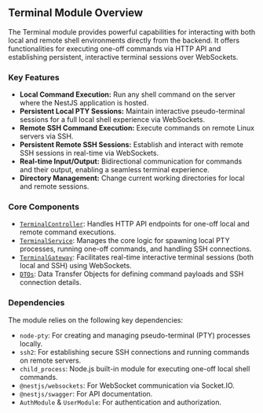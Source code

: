 ## Terminal Module Overview

The Terminal module provides powerful capabilities for interacting with both local and remote shell environments directly from the backend. It offers functionalities for executing one-off commands via HTTP API and establishing persistent, interactive terminal sessions over WebSockets.

### Key Features

- **Local Command Execution:** Run any shell command on the server where the NestJS application is hosted.
- **Persistent Local PTY Sessions:** Maintain interactive pseudo-terminal sessions for a full local shell experience via WebSockets.
- **Remote SSH Command Execution:** Execute commands on remote Linux servers via SSH.
- **Persistent Remote SSH Sessions:** Establish and interact with remote SSH sessions in real-time via WebSockets.
- **Real-time Input/Output:** Bidirectional communication for commands and their output, enabling a seamless terminal experience.
- **Directory Management:** Change current working directories for local and remote sessions.

### Core Components

- [`TerminalController`](./TerminalController.md): Handles HTTP API endpoints for one-off local and remote command executions.
- [`TerminalService`](./TerminalService.md): Manages the core logic for spawning local PTY processes, running one-off commands, and handling SSH connections.
- [`TerminalGateway`](./TerminalGateway.md): Facilitates real-time interactive terminal sessions (both local and SSH) using WebSockets.
- [`DTOs`](./DTOs.md): Data Transfer Objects for defining command payloads and SSH connection details.

### Dependencies

The module relies on the following key dependencies:

- `node-pty`: For creating and managing pseudo-terminal (PTY) processes locally.
- `ssh2`: For establishing secure SSH connections and running commands on remote servers.
- `child_process`: Node.js built-in module for executing one-off local shell commands.
- `@nestjs/websockets`: For WebSocket communication via Socket.IO.
- `@nestjs/swagger`: For API documentation.
- `AuthModule` & `UserModule`: For authentication and authorization.
